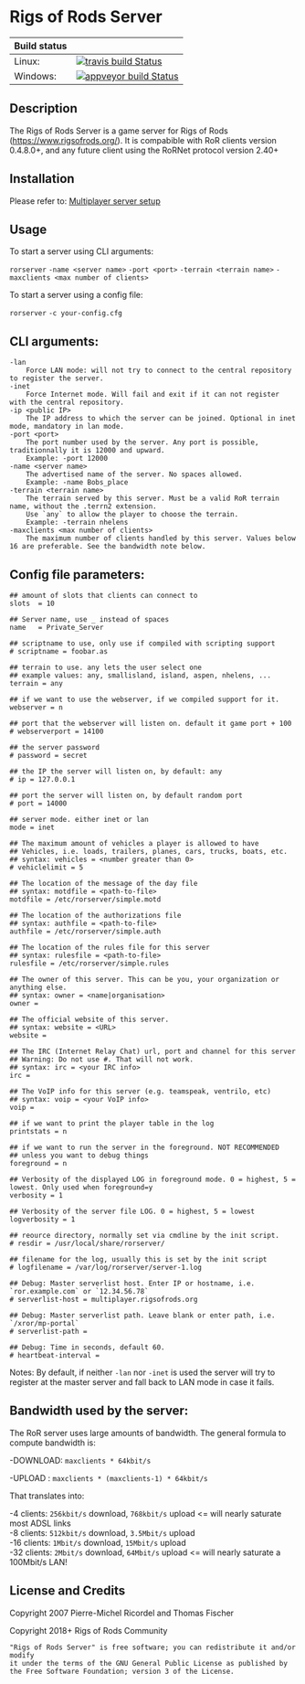 # Rigs of Rods Server 

|  Build status 	|                                                                                                                                                                             	|
|---------------	|-----------------------------------------------------------------------------------------------------------------------------------------------------------------------------	|
| Linux:        	| [![travis build Status](https://img.shields.io/travis/RigsOfRods/ror-server.svg?style=flat-square)](https://travis-ci.org/RigsOfRods/ror-server)                            	|
| Windows:      	| [![appveyor build Status](https://img.shields.io/appveyor/ci/AnotherFoxGuy/ror-server.svg?style=flat-square)](https://ci.appveyor.com/project/AnotherFoxGuy/ror-server)    	|

## Description

The Rigs of Rods Server is a game server for Rigs of Rods (https://www.rigsofrods.org/).
It is compabible with RoR clients version 0.4.8.0+, and any future client using the RoRNet protocol version 2.40+

## Installation

Please refer to: [Multiplayer server setup](http://docs.rigsofrods.org/gameplay/multiplayer-server-setup)

## Usage

To start a server using CLI arguments:

`rorserver` `-name <server name>` `-port <port>` `-terrain <terrain name>` `-maxclients <max number of clients>`

To start a server using a config file:

`rorserver` `-c your-config.cfg`

## CLI arguments:

```
-lan
	Force LAN mode: will not try to connect to the central repository to register the server.
-inet
	Force Internet mode. Will fail and exit if it can not register with the central repository.
-ip <public IP>
	The IP address to which the server can be joined. Optional in inet mode, mandatory in lan mode.
-port <port>
	The port number used by the server. Any port is possible, traditionnally it is 12000 and upward.
	Example: -port 12000
-name <server name>
	The advertised name of the server. No spaces allowed.
	Example: -name Bobs_place
-terrain <terrain name>
	The terrain served by this server. Must be a valid RoR terrain name, without the .terrn2 extension.
	Use `any` to allow the player to choose the terrain.
	Example: -terrain nhelens
-maxclients <max number of clients>
	The maximum number of clients handled by this server. Values below 16 are preferable. See the bandwidth note below.
```

## Config file parameters:

```
## amount of slots that clients can connect to
slots  = 10

## Server name, use _ instead of spaces
name   = Private_Server

## scriptname to use, only use if compiled with scripting support
# scriptname = foobar.as

## terrain to use. any lets the user select one
## example values: any, smallisland, island, aspen, nhelens, ...
terrain = any

## if we want to use the webserver, if we compiled support for it.
webserver = n

## port that the webserver will listen on. default it game port + 100
# webserverport = 14100

## the server password
# password = secret

## the IP the server will listen on, by default: any
# ip = 127.0.0.1

## port the server will listen on, by default random port
# port = 14000

## server mode. either inet or lan
mode = inet

## The maximum amount of vehicles a player is allowed to have
## Vehicles, i.e. loads, trailers, planes, cars, trucks, boats, etc.
## syntax: vehicles = <number greater than 0>
# vehiclelimit = 5

## The location of the message of the day file
## syntax: motdfile = <path-to-file>
motdfile = /etc/rorserver/simple.motd

## The location of the authorizations file
## syntax: authfile = <path-to-file>
authfile = /etc/rorserver/simple.auth

## The location of the rules file for this server
## syntax: rulesfile = <path-to-file>
rulesfile = /etc/rorserver/simple.rules

## The owner of this server. This can be you, your organization or anything else.
## syntax: owner = <name|organisation>
owner = 

## The official website of this server.
## syntax: website = <URL>
website = 

## The IRC (Internet Relay Chat) url, port and channel for this server
## Warning: Do not use #. That will not work.
## syntax: irc = <your IRC info>
irc = 

## The VoIP info for this server (e.g. teamspeak, ventrilo, etc)
## syntax: voip = <your VoIP info>
voip =

## if we want to print the player table in the log
printstats = n

## if we want to run the server in the foreground. NOT RECOMMENDED
## unless you want to debug things
foreground = n

## Verbosity of the displayed LOG in foreground mode. 0 = highest, 5 = lowest. Only used when foreground=y
verbosity = 1

## Verbosity of the server file LOG. 0 = highest, 5 = lowest
logverbosity = 1

## reource directory, normally set via cmdline by the init script.
# resdir = /usr/local/share/rorserver/

## filename for the log, usually this is set by the init script
# logfilename = /var/log/rorserver/server-1.log

## Debug: Master serverlist host. Enter IP or hostname, i.e. `ror.example.com` or `12.34.56.78`
# serverlist-host = multiplayer.rigsofrods.org

## Debug: Master serverlist path. Leave blank or enter path, i.e. `/xror/mp-portal`
# serverlist-path = 

## Debug: Time in seconds, default 60.
# heartbeat-interval =

```

Notes:
By default, if neither `-lan` nor `-inet` is used the server will try to register at the master server and fall back to LAN mode in case it fails.

## Bandwidth used by the server:
The RoR server uses large amounts of bandwidth. The general formula to compute bandwidth is:  

-DOWNLOAD: `maxclients * 64kbit/s` 

-UPLOAD  : `maxclients * (maxclients-1) * 64kbit/s` 

That translates into:  

-4 clients: `256kbit/s` download, `768kbit/s` upload <= will nearly saturate most ADSL links  
-8 clients: `512kbit/s` download, `3.5Mbit/s` upload  
-16 clients:  `1Mbit/s` download,  `15Mbit/s` upload  
-32 clients:  `2Mbit/s` download,  `64Mbit/s` upload <= will nearly saturate a 100Mbit/s LAN!

## License and Credits

Copyright 2007  Pierre-Michel Ricordel and Thomas Fischer

Copyright 2018+ Rigs of Rods Community

```
"Rigs of Rods Server" is free software; you can redistribute it and/or modify
it under the terms of the GNU General Public License as published by
the Free Software Foundation; version 3 of the License.
```

